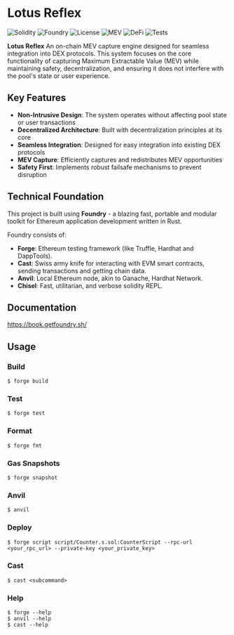 # Lotus Reflex

![Solidity](https://img.shields.io/badge/Solidity-0.8.20-blue.svg)
![Foundry](https://img.shields.io/badge/Built%20with-Foundry-red.svg)
![License](https://img.shields.io/badge/License-MIT-green.svg)
![MEV](https://img.shields.io/badge/MEV-Capture%20Engine-green.svg)
![DeFi](https://img.shields.io/badge/DeFi-Integration-purple.svg)
![Tests](https://img.shields.io/badge/Tests-105%20Passing-brightgreen.svg)

**Lotus Reflex**
An on-chain MEV capture engine designed for seamless integration into DEX protocols.
This system focuses on the core functionality of capturing Maximum Extractable Value (MEV) while maintaining safety, decentralization, and ensuring it does not interfere with the pool's state or user experience.

## Key Features

- **Non-Intrusive Design**: The system operates without affecting pool state or user transactions
- **Decentralized Architecture**: Built with decentralization principles at its core
- **Seamless Integration**: Designed for easy integration into existing DEX protocols
- **MEV Capture**: Efficiently captures and redistributes MEV opportunities
- **Safety First**: Implements robust failsafe mechanisms to prevent disruption

## Technical Foundation

This project is built using **Foundry** - a blazing fast, portable and modular toolkit for Ethereum application development written in Rust.

Foundry consists of:

- **Forge**: Ethereum testing framework (like Truffle, Hardhat and DappTools).
- **Cast**: Swiss army knife for interacting with EVM smart contracts, sending transactions and getting chain data.
- **Anvil**: Local Ethereum node, akin to Ganache, Hardhat Network.
- **Chisel**: Fast, utilitarian, and verbose solidity REPL.

## Documentation

https://book.getfoundry.sh/

## Usage

### Build

```shell
$ forge build
```

### Test

```shell
$ forge test
```

### Format

```shell
$ forge fmt
```

### Gas Snapshots

```shell
$ forge snapshot
```

### Anvil

```shell
$ anvil
```

### Deploy

```shell
$ forge script script/Counter.s.sol:CounterScript --rpc-url <your_rpc_url> --private-key <your_private_key>
```

### Cast

```shell
$ cast <subcommand>
```

### Help

```shell
$ forge --help
$ anvil --help
$ cast --help
```
